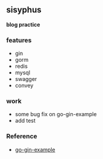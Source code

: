 ## sisyphus

**blog practice**

### features

- gin
- gorm
- redis
- mysql
- swagger
- convey

### work

- some bug fix on go-gin-example
- add test

### Reference
- [go-gin-example](github.com/EDDYCJY/go-gin-example)






